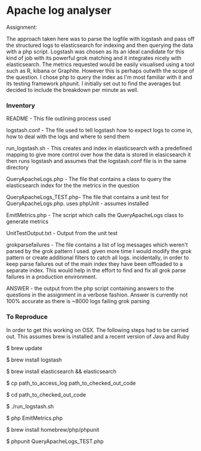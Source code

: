 # Apache log analyser

Assignment:

The approach taken here was to parse the logfile with logstash and pass off the structured logs to elasticsearch for indexing and then querying the data with a php script.
Logstash was chosen as its an ideal candidate for this kind of job with its powerful grok matching and it integrates nicely with elasticsearch.
The metrics requested would be easily visualised using a tool such as R, kibana or Graphite. However this is perhaps outwith the scope of the question.
I chose php to query the index as I'm most familiar with it and its testing framework phpunit. I initially set out to find the averages but decided to include the breakdown per minute as well.


<h3>Inventory</h3>
README            - This file outlining process used

logstash.conf           - The file used to tell logstash how to expect logs to come in, how to deal with the logs and where to send them

run_logstash.sh         - This creates and index in elasticsearch with a predefined mapping to give more control over how the data is stored in elasicsearch
                          it then runs logstash and assumes that the logstash.conf file is in the same directory

QueryApacheLogs.php     - The file that contains a class to query the elasticsearch index for the the metrics in the question

QueryApacheLogs_TEST.php- The file that contains a unit test for QueryApacheLogs.php. uses phpUnit - assumes installed

EmitMetrics.php         - The script which calls the QueryApacheLogs class to generate metrics

UnitTestOutput.txt      - Output from the unit test

grokparsefailures       - The file contains a list of log messages which weren't parsed by the grok pattern I used. given more time I would modify the grok pattern
                          or create additional filters to catch all logs. incidentally, in order to keep parse failures out of the main index they have been offloaded
                          to a separate index. This would help in the effort to find and fix all grok parse failures in a production environment.

ANSWER                  - the output from the php script containing answers to the questions in the assignment in a verbose fashion. Answer is currently not 100% accurate as there is ~8000 logs failing grok parsing





<h3>To Reproduce</h3>
In order to get this working on OSX. The following steps had to be carried out. This assumes brew is installed and a recent version of Java and Ruby

$ brew update

$ brew install logstash

$ brew install elasticsearch && elasticsearch

$ cp path_to_access_log  path_to_checked_out_code

$ cd path_to_checked_out_code

$ ./run_logstash.sh

$ php EmitMetrics.php

$ brew install homebrew/php/phpunit

$ phpunit QueryApacheLogs_TEST.php

